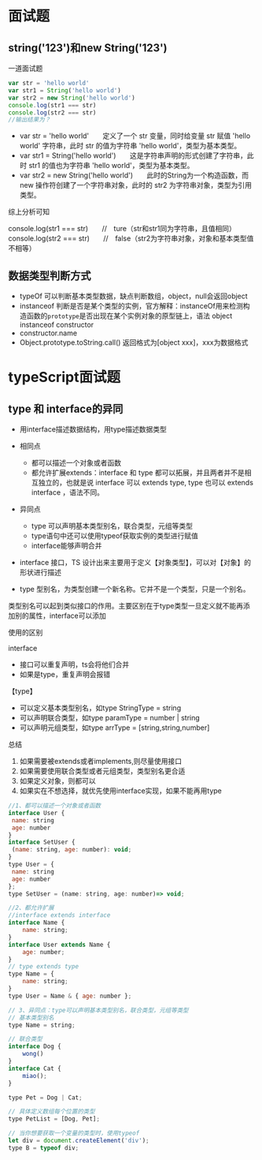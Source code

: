 # 面试题
## string('123')和new String('123')
一道面试题
```js
var str = 'hello world'
var str1 = String('hello world')
var str2 = new String('hello world')
console.log(str1 === str)
console.log(str2 === str)
//输出结果为？
```
- var str = 'hello world'　　定义了一个 str 变量，同时给变量 str 赋值 'hello world' 字符串，此时 str 的值为字符串 'hello world'，类型为基本类型。
- var str1 = String('hello world')　　这是字符串声明的形式创建了字符串，此时 str1 的值也为字符串 'hello world'，类型为基本类型。
- var str2 = new String('hello world')　　此时的String为一个构造函数，而 new 操作符创建了一个字符串对象，此时的 str2 为字符串对象，类型为引用类型。

综上分析可知

  console.log(str1 === str)　　//　ture（str和str1同为字符串，且值相同）
  console.log(str2 === str)　　//　false（str2为字符串对象，对象和基本类型值不相等）

## 数据类型判断方式
- typeOf 可以判断基本类型数据，缺点判断数组，object，null会返回object
- instanceof 判断是否是某个类型的实例，官方解释：instanceOf用来检测构造函数的`prototype`是否出现在某个实例对象的原型链上，语法 object instanceof constructor
- constructor.name 
- Object.prototype.toString.call() 返回格式为[object xxx]，xxx为数据格式

# typeScript面试题
## type 和 interface的异同
- 用interface描述数据结构，用type描述数据类型
- 相同点
  - 都可以描述一个对象或者函数
  - 都允许扩展extends：interface 和 type 都可以拓展，并且两者并不是相互独立的，也就是说 interface 可以 extends type, type 也可以 extends interface ，语法不同。
- 异同点
  - type 可以声明基本类型别名，联合类型，元组等类型
  - type语句中还可以使用typeof获取实例的类型进行赋值
  - interface能够声明合并

- interface 接口，TS 设计出来主要用于定义【对象类型】，可以对【对象】的形状进行描述
- type 型别名，为类型创建一个新名称。它并不是一个类型，只是一个别名。

类型别名可以起到类似接口的作用。主要区别在于type类型一旦定义就不能再添加别的属性，interface可以添加

使用的区别

interface
- 接口可以重复声明，ts会将他们合并
- 如果是type，重复声明会报错

【type】
- 可以定义基本类型别名，如type StringType = string
- 可以声明联合类型，如type paramType = number | string
- 可以声明元组类型，如type arrType = [string,string,number]

总结
1. 如果需要被extends或者implements,则尽量使用接口
2. 如果需要使用联合类型或者元组类型，类型别名更合适
3. 如果定义对象，则都可以
4. 如果实在不想选择，就优先使用interface实现，如果不能再用type
```js
//1、都可以描述一个对象或者函数
interface User {
 name: string
 age: number
}
interface SetUser {
 (name: string, age: number): void; 
}
type User = {
 name: string
 age: number
};
type SetUser = (name: string, age: number)=> void;

//2、都允许扩展
//interface extends interface
interface Name {
 	name: string; 
}
interface User extends Name {
 	age: number; 
}
// type extends type
type Name = {
 	name: string; 
}
type User = Name & { age: number };

// 3、异同点：type可以声明基本类型别名，联合类型，元组等类型
// 基本类型别名
type Name = string;

// 联合类型
interface Dog {
    wong()
}
interface Cat {
    miao();
}

type Pet = Dog | Cat;

// 具体定义数组每个位置的类型
type PetList = [Dog, Pet];

// 当你想要获取一个变量的类型时，使用typeof
let div = document.createElement('div');
type B = typeof div;
```